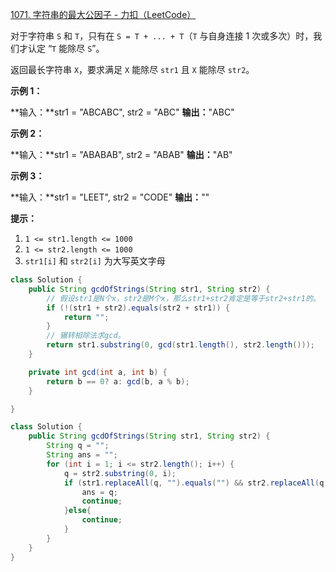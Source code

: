 [ 1071. 字符串的最大公因子 - 力扣（LeetCode）](https://leetcode-cn.com/problems/greatest-common-divisor-of-strings/)

对于字符串 `S` 和 `T`，只有在 `S = T + ... + T`（`T` 与自身连接 1 次或多次）时，我们才认定 “`T` 能除尽 `S`”。

返回最长字符串 `X`，要求满足 `X` 能除尽 `str1` 且 `X` 能除尽 `str2`。

**示例 1：**

**输入：**str1 = "ABCABC", str2 = "ABC"
**输出：**"ABC"

**示例 2：**

**输入：**str1 = "ABABAB", str2 = "ABAB"
**输出：**"AB"

**示例 3：**

**输入：**str1 = "LEET", str2 = "CODE"
**输出：**""

**提示：**

1.  `1 <= str1.length <= 1000`
2.  `1 <= str2.length <= 1000`
3.  `str1[i]` 和 `str2[i]` 为大写英文字母



```java
class Solution {
    public String gcdOfStrings(String str1, String str2) {
        // 假设str1是N个x，str2是M个x，那么str1+str2肯定是等于str2+str1的。
        if (!(str1 + str2).equals(str2 + str1)) {
            return "";
        }
        // 辗转相除法求gcd。
        return str1.substring(0, gcd(str1.length(), str2.length()));
    }

    private int gcd(int a, int b) {
        return b == 0? a: gcd(b, a % b);
    }

}
```



```java
class Solution {
    public String gcdOfStrings(String str1, String str2) {
        String q = "";
        String ans = "";
        for (int i = 1; i <= str2.length(); i++) {
            q = str2.substring(0, i);
            if (str1.replaceAll(q, "").equals("") && str2.replaceAll(q, "").equals("")) {
                ans = q;
                continue;
            }else{
                continue;
            }
        } 
    }
}
```

